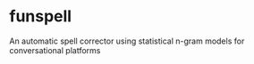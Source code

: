 # funspell
An automatic spell corrector using statistical n-gram models for conversational platforms
